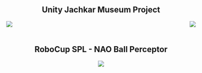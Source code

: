 <h2 align="center"> Unity Jachkar Museum Project </h2>

<p align="center">
  <a href="https://github.com/AzcarGabriel/jachkar-museum">
    <img align="left" src="https://github-readme-stats.vercel.app/api/pin/?username=AzcarGabriel&repo=jachkar-museum&theme=gruvbox&hide_border=true" />
  </a>
  <a href="https://github.com/AzcarGabriel/jachkar-museum-asset-bundle-creator">
    <img align="right" src="https://github-readme-stats.vercel.app/api/pin/?username=AzcarGabriel&repo=jachkar-museum-asset-bundle-creator&theme=gruvbox&hide_border=true" />
  </a>
</p>

</br>
</br>

<!-- ---------------------------------------------------------------------------- -->

<h2 align="center"> RoboCup SPL - NAO Ball Perceptor </h2>

<p align="center">
  <a href="https://github.com/uchile-robotics/nao-ball-perceptor-2016">
    <img align="center" src="https://github-readme-stats.vercel.app/api/pin/?username=uchile-robotics&repo=nao-ball-perceptor-2016&theme=gruvbox&hide_border=true" />
  </a>
</p>
